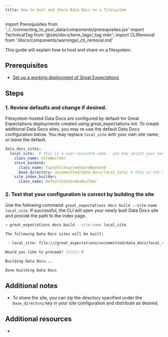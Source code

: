 ```yaml
---
title: How to host and share Data Docs on a filesystem
---
```

import Prerequisites from '../../connecting_to_your_data/components/prerequisites.jsx'
import TechnicalTag from '@site/docs/term_tags/_tag.mdx';
import CLIRemoval from '/docs/components/warnings/_cli_removal.md'

<CLIRemoval />

This guide will explain how to host and share <TechnicalTag relative="../../../" tag="data_docs" text="Data Docs" /> on a filesystem.

## Prerequisites

<Prerequisites>

- [Set up a working deployment of Great Expectations](/docs/guides/setup/setup_overview)

</Prerequisites>

## Steps

### 1. Review defaults and change if desired.

Filesystem-hosted Data Docs are configured by default for Great Expectations deployments created using great_expectations init.  To create additional Data Docs sites, you may re-use the default Data Docs configuration below. You may replace ``local_site`` with your own site name, or leave the default.

```yaml
data_docs_sites:
  local_site:  # this is a user-selected name - you may select your own
    class_name: SiteBuilder
    store_backend:
      class_name: TupleFilesystemStoreBackend
      base_directory: uncommitted/data_docs/local_site/ # this is the default path but can be changed as required
    site_index_builder:
      class_name: DefaultSiteIndexBuilder
```

### 2. Test that your configuration is correct by building the site

Use the following <TechnicalTag relative="../../../" tag="cli" text="CLI" /> command: ``great_expectations docs build --site-name local_site``. If successful, the CLI will open your newly built Data Docs site and provide the path to the index page.

```bash
> great_expectations docs build --site-name local_site

The following Data Docs sites will be built:

 - local_site: file:///great_expectations/uncommitted/data_docs/local_site/index.html

Would you like to proceed? [Y/n]: Y

Building Data Docs...

Done building Data Docs
```

## Additional notes

- To share the site, you can zip the directory specified under the ``base_directory`` key in your site configuration and distribute as desired.

## Additional resources

- <TechnicalTag tag="data_docs" text="Data Docs"/>
